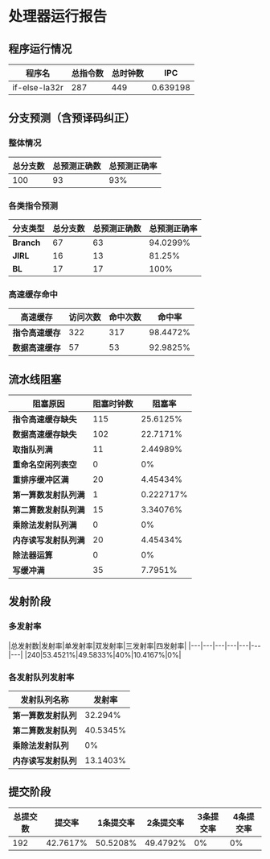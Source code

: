 # 处理器运行报告
## 程序运行情况
|程序名|总指令数|总时钟数|IPC|
|---|---|---|---|
|if-else-la32r|287|449|0.639198|

## 分支预测（含预译码纠正）
### 整体情况
|总分支数|总预测正确数|总预测正确率|
|---|---|---|
|100|93|93%|

### 各类指令预测
|分支类型|总分支数|总预测正确数|总预测正确率|
|---|---|---|---|
|**Branch**| 67 | 63 | 94.0299%|
|**JIRL**| 16 | 13 | 81.25%|
|**BL**| 17 | 17 | 100%|

### 高速缓存命中
|高速缓存|访问次数|命中次数|命中率|
|---|---|---|---|
|**指令高速缓存**| 322 | 317 | 98.4472%|
|**数据高速缓存**| 57 | 53 | 92.9825%|
## 流水线阻塞
|阻塞原因|阻塞时钟数|阻塞率|
|---|---|---|
|**指令高速缓存缺失**| 115 | 25.6125%|
|**数据高速缓存缺失**| 102 | 22.7171%|
|**取指队列满**| 11 | 2.44989%|
|**重命名空闲列表空**|0 | 0%|
|**重排序缓冲区满**|20 | 4.45434%|
|**第一算数发射队列满**|1 | 0.222717%|
|**第二算数发射队列满**|15 | 3.34076%|
|**乘除法发射队列满**|0 | 0%|
|**内存读写发射队列满**|20 | 4.45434%|
|**除法器运算**|0 | 0%|
|**写缓冲满**|35 | 7.7951%|

## 发射阶段
### 多发射率
|总发射数|发射率|单发射率|双发射率|三发射率|四发射率|
|---|---|---|---|---|---|---|
|240|53.4521%|49.5833%|40%|10.4167%|0%|

### 各发射队列发射率
|发射队列名称|发射率|
|---|---|
|**第一算数发射队列**|32.294%|
|**第二算数发射队列**|40.5345%|
|**乘除法发射队列**|0%|
|**内存读写发射队列**|13.1403%|

## 提交阶段
|总提交数|提交率|1条提交率|2条提交率|3条提交率|4条提交率|
|---|---|---|---|---|---|
|192|42.7617%|50.5208%|49.4792%|0%|0%|
